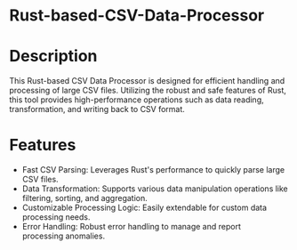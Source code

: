 # Rust-based-CSV-Data-Processor
# Description
This Rust-based CSV Data Processor is designed for efficient handling and processing of large CSV files. Utilizing the robust and safe features of Rust, this tool provides high-performance operations such as data reading, transformation, and writing back to CSV format.


# Features
- Fast CSV Parsing: Leverages Rust's performance to quickly parse large CSV files.
- Data Transformation: Supports various data manipulation operations like filtering, sorting, and aggregation.
- Customizable Processing Logic: Easily extendable for custom data processing needs.
- Error Handling: Robust error handling to manage and report processing anomalies.
